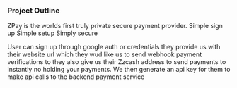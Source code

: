 ### Project Outline

ZPay is the worlds first truly private secure payment provider. Simple sign up Simple setup Simply secure 

User can sign up through google auth or credentials
they provide us with their website url which they wud like us to send webhook payment verifications to
they also give us their Zzcash address to send payments to instantly no holding your payments. 
We then generate an api key for them to make api calls to the backend payment service 

